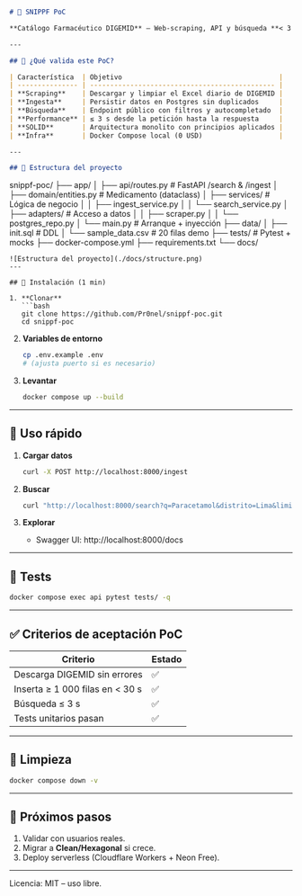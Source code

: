 ```markdown
# 🚀 SNIPPF PoC

**Catálogo Farmacéutico DIGEMID** – Web-scraping, API y búsqueda **< 3 s**, sin costo.

---

## 📌 ¿Qué valida este PoC?

| Característica  | Objetivo                                       |
| --------------- | ---------------------------------------------- |
| **Scraping**    | Descargar y limpiar el Excel diario de DIGEMID |
| **Ingesta**     | Persistir datos en Postgres sin duplicados     |
| **Búsqueda**    | Endpoint público con filtros y autocompletado  |
| **Performance** | ≤ 3 s desde la petición hasta la respuesta     |
| **SOLID**       | Arquitectura monolito con principios aplicados |
| **Infra**       | Docker Compose local (0 USD)                   |

---

## 📁 Estructura del proyecto
```

snippf-poc/
├── app/
│ ├── api/routes.py # FastAPI /search & /ingest
│ ├── domain/entities.py # Medicamento (dataclass)
│ ├── services/ # Lógica de negocio
│ │ ├── ingest_service.py
│ │ └── search_service.py
│ ├── adapters/ # Acceso a datos
│ │ ├── scraper.py
│ │ └── postgres_repo.py
│ └── main.py # Arranque + inyección
├── data/
│ ├── init.sql # DDL
│ └── sample_data.csv # 20 filas demo
├── tests/ # Pytest + mocks
├── docker-compose.yml
├── requirements.txt
└── docs/

````
![Estructura del proyecto](./docs/structure.png)
---

## 🚦 Instalación (1 min)

1. **Clonar**
   ```bash
   git clone https://github.com/Pr0nel/snippf-poc.git
   cd snippf-poc
````

2. **Variables de entorno**

   ```bash
   cp .env.example .env
   # (ajusta puerto si es necesario)
   ```

3. **Levantar**
   ```bash
   docker compose up --build
   ```

---

## 🧪 Uso rápido

1. **Cargar datos**

   ```bash
   curl -X POST http://localhost:8000/ingest
   ```

2. **Buscar**

   ```bash
   curl "http://localhost:8000/search?q=Paracetamol&distrito=Lima&limit=5"
   ```

3. **Explorar**
   - Swagger UI: http://localhost:8000/docs

---

## 🧪 Tests

```bash
docker compose exec api pytest tests/ -q
```

---

## ✅ Criterios de aceptación PoC

| Criterio                        | Estado |
| ------------------------------- | ------ |
| Descarga DIGEMID sin errores    | ✅     |
| Inserta ≥ 1 000 filas en < 30 s | ✅     |
| Búsqueda ≤ 3 s                  | ✅     |
| Tests unitarios pasan           | ✅     |

---

## 🧹 Limpieza

```bash
docker compose down -v
```

---

## 🚀 Próximos pasos

1. Validar con usuarios reales.
2. Migrar a **Clean/Hexagonal** si crece.
3. Deploy serverless (Cloudflare Workers + Neon Free).

---

Licencia: MIT – uso libre.

```

```
